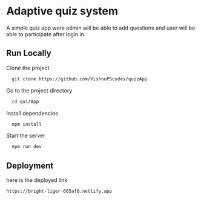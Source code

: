
# Adaptive quiz system

A simple quiz app were admin will be able to add questions and user will be able to participate after login in.


## Run Locally

Clone the project

```bash
  git clone https://github.com/VishnuPScodes/quizApp
```

Go to the project directory

```bash
  cd quizApp
```

Install dependencies

```bash
  npm install
```

Start the server

```bash
  npm run dev
```


## Deployment

here is the deployed link
```
https://bright-liger-665af8.netlify.app
